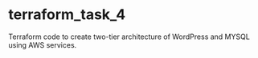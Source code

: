 # terraform_task_4
Terraform code to create two-tier architecture of WordPress and MYSQL using AWS services.
